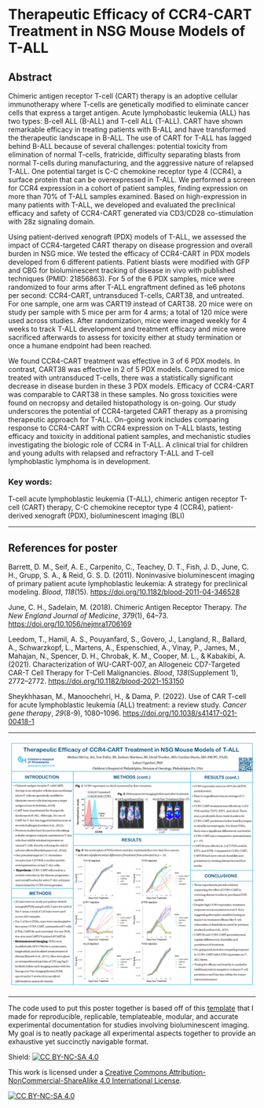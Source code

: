 # Therapeutic Efficacy of CCR4-CART Treatment in NSG Mouse Models of T-ALL

## Abstract
Chimeric antigen receptor T-cell (CART) therapy is an adoptive cellular immunotherapy where T-cells are genetically modified to eliminate cancer cells that express a target antigen. Acute lymphobastic leukemia (ALL) has two types: B-cell ALL (B-ALL) and T-cell ALL (T-ALL). CART have shown remarkable efficacy in treating patients with B-ALL and have transformed the therapeutic landscape in B-ALL. The use of CART for T-ALL has lagged behind B-ALL because of several challenges: potential toxicity from elimination of normal T-cells, fratricide, difficulty separating blasts from normal T-cells during manufacturing, and the aggressive nature of relapsed T-ALL. One potential target is C-C chemokine receptor type 4 (CCR4), a surface protein that can be overexpressed in T-ALL. We performed a screen for CCR4 expression in a cohort of patient samples, finding expression on more than 70% of T-ALL samples examined. Based on high-expression in many patients with T-ALL, we developed and evaluated the preclinical efficacy and safety of CCR4-CART generated via CD3/CD28 co-stimulation with 28z signaling domain.

Using patient-derived xenograft (PDX) models of T-ALL, we assessed the impact of CCR4-targeted CART therapy on disease progression and overall burden in NSG mice. We tested the efficacy of CCR4-CART in PDX models developed from 6 different patients. Patient blasts were modified with GFP and CBG for bioluminescent tracking of disease in vivo with published techniques (PMID: 21856863). For 5 of the 6 PDX samples, mice were randomized to four arms after T-ALL engraftment defined as 1e6 photons per second: CCR4-CART, untransduced T-cells, CART38, and untreated. For one sample, one arm was CART19 instead of CART38. 20 mice were on study per sample with 5 mice per arm for 4 arms; a total of 120 mice were used across studies. After randomization, mice were imaged weekly for 4 weeks to track T-ALL development and treatment efficacy and mice were sacrificed afterwards to assess for toxicity either at study termination or once a humane endpoint had been reached.

We found CCR4-CART treatment was effective in 3 of 6 PDX models. In contrast, CART38 was effective in 2 of 5 PDX models. Compared to mice treated with untransduced T-cells, there was a statistically significant decrease in disease burden in these 3 PDX models. Efficacy of CCR4-CART was comparable to CART38 in these samples. No gross toxicities were found on necropsy and detailed histopathology is on-going. Our study underscores the potential of CCR4-targeted CART therapy as a promising therapeutic approach for T-ALL. On-going work includes comparing response to CCR4-CART with CCR4 expression on T-ALL blasts, testing efficacy and toxicity in additional patient samples, and mechanistic studies investigating the biologic role of CCR4 in T-ALL. A clinical trial for children and young adults with relapsed and refractory T-ALL and T-cell lymphoblastic lymphoma is in development.

### Key words:
T-cell acute lymphoblastic leukemia (T-ALL), chimeric antigen receptor T-cell (CART) therapy, C-C chemokine receptor type 4 (CCR4), patient-derived xenograft (PDX), bioluminescent imaging (BLI)

---

## References for poster
Barrett, D. M., Seif, A. E., Carpenito, C., Teachey, D. T., Fish, J. D., June, C. H., Grupp, S. A., & Reid, G. S. D. (2011). Noninvasive bioluminescent imaging of primary patient acute lymphoblastic leukemia: A strategy for preclinical modeling. *Blood*, *118*(15). https://doi.org/10.1182/blood-2011-04-346528

June, C. H., Sadelain, M. (2018). Chimeric Antigen Receptor Therapy. *The New England Journal of Medicine*, *379*(1), 64–73. https://doi.org/10.1056/nejmra1706169

Leedom, T., Hamil, A. S., Pouyanfard, S., Govero, J., Langland, R., Ballard, A., Schwarzkopf, L., Martens, A., Espenschied, A., Vinay, P., James, M., Mahajan, N., Spencer, D. H., Chrobak, K. M., Cooper, M. L., & Kabakibi, A. (2021). Characterization of WU-CART-007, an Allogeneic CD7-Targeted CAR-T Cell Therapy for T-Cell Malignancies. *Blood*, *138*(Supplement 1), 2772–2772. https://doi.org/10.1182/blood-2021-153150

Sheykhhasan, M., Manoochehri, H., & Dama, P. (2022). Use of CAR T-cell for acute lymphoblastic leukemia (ALL) treatment: a review study. *Cancer gene therapy*, *29*(8-9), 1080–1096. https://doi.org/10.1038/s41417-021-00418-1

---

![](data/processed/ccr4_poster.PNG)

---

The code used to put this poster together is based off of this [template](https://github.com/mmccoy-01/bioluminsecent_imaging_experimental_template) that I made for reproducible, replicable, templateable, modular, and accurate experimental documentation for studies involving bioluminescent imaging. My goal is to neatly package all experimental aspects together to provide an exhaustive yet succinctly navigable format.

Shield: [![CC BY-NC-SA 4.0][cc-by-nc-sa-shield]][cc-by-nc-sa]

This work is licensed under a
[Creative Commons Attribution-NonCommercial-ShareAlike 4.0 International License][cc-by-nc-sa].

[![CC BY-NC-SA 4.0][cc-by-nc-sa-image]][cc-by-nc-sa]

[cc-by-nc-sa]: http://creativecommons.org/licenses/by-nc-sa/4.0/
[cc-by-nc-sa-image]: https://licensebuttons.net/l/by-nc-sa/4.0/88x31.png
[cc-by-nc-sa-shield]: https://img.shields.io/badge/License-CC%20BY--NC--SA%204.0-lightgrey.svg
